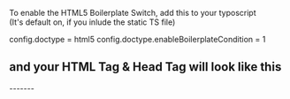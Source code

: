 To enable the HTML5 Boilerplate Switch, add this to your typoscript   
(It's default on, if you inlude the static TS file)

config.doctype = html5
config.doctype.enableBoilerplateCondition = 1

and your HTML Tag & Head Tag will look like this
-------
<!DOCTYPE html>
<!--[if lt IE 7]> <html class="no-js ie6 oldie" lang="en"> <![endif]-->
<!--[if IE 7]>    <html class="no-js ie7 oldie" lang="en"> <![endif]-->
<!--[if IE 8]>    <html class="no-js ie8 oldie" lang="en"> <![endif]-->
<!--[if gt IE 8]><!-->
<html lang="en">
<!--<![endif]-->
-------
